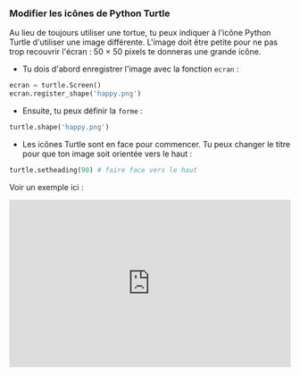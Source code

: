 ### Modifier les icônes de Python Turtle

Au lieu de toujours utiliser une tortue, tu peux indiquer à l'icône Python Turtle d'utiliser une image différente. L'image doit être petite pour ne pas trop recouvrir l'écran : 50 × 50 pixels te donneras une grande icône.

+ Tu dois d'abord enregistrer l'image avec la fonction `ecran` :

```python
ecran = turtle.Screen()
ecran.register_shape('happy.png') 
```

+ Ensuite, tu peux définir la `forme` :

```python
turtle.shape('happy.png')
```

+ Les icônes Turtle sont en face pour commencer. Tu peux changer le titre pour que ton image soit orientée vers le haut :

```python
turtle.setheading(90) # faire face vers le haut
```

Voir un exemple ici : 
<iframe src="https://trinket.io/embed/python/79c0501385?start=result" width="100%" height="300" frameborder="0" marginwidth="0" marginheight="0" allowfullscreen mark="crwd-mark"></iframe>